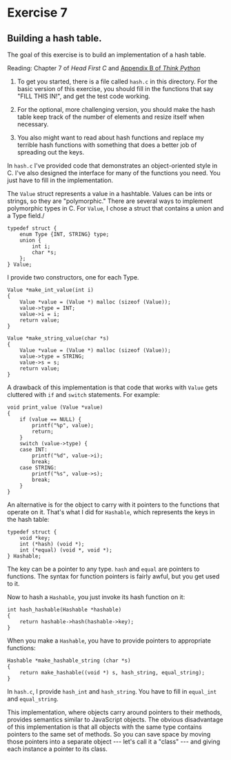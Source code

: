 # Exercise 7

## Building a hash table.

The goal of this exercise is to build an implementation of a hash table.

Reading: Chapter 7 of *Head First C* and [Appendix B of *Think
Python*](http://greenteapress.com/thinkpython2/html/thinkpython2022.html#sec255)


1) To get you started, there is a file called `hash.c` in this directory.
For the basic version of this exercise,
you should fill in the functions that say "FILL THIS IN!", and get the test
code working.

2) For the optional, more challenging version, you should make the
hash table keep track of the number of elements and resize itself when
necessary.

3) You also might want to read about hash functions and replace my
terrible hash functions with something that does a better job of
spreading out the keys.


In `hash.c` I've provided code that demonstrates an object-oriented
style in C.  I've also designed the interface for many of the
functions you need.  You just have to fill in the implementation.

The `Value` struct represents a value in a hashtable.  Values can be
ints or strings, so they are "polymorphic."  There are several ways to
implement polymorphic types in C.  For `Value`, I chose a struct that
contains a union and a Type field./

    typedef struct {
        enum Type {INT, STRING} type;
        union {
            int i;
            char *s;
        };
    } Value;

I provide two constructors, one for each Type.

    Value *make_int_value(int i)
    {
        Value *value = (Value *) malloc (sizeof (Value));
        value->type = INT;
        value->i = i;
        return value;
    }

    Value *make_string_value(char *s)
    {
        Value *value = (Value *) malloc (sizeof (Value));
        value->type = STRING;
        value->s = s;
        return value;
    }

A drawback of this implementation is that code that works with `Value`
gets cluttered with `if` and `switch` statements.  For example:

    void print_value (Value *value)
    {
        if (value == NULL) {
            printf("%p", value);
            return;
        }
        switch (value->type) {
        case INT:
            printf("%d", value->i);
            break;
        case STRING:
            printf("%s", value->s);
            break;
        }
    }


An alternative is for the object to carry with it pointers to the
functions that operate on it.  That's what I did for `Hashable`, which
represents the keys in the hash table:

    typedef struct {
        void *key;
        int (*hash) (void *);
        int (*equal) (void *, void *);
    } Hashable;

The key can be a pointer to any type.  `hash` and `equal` are pointers to
functions.  The syntax for function pointers is fairly awful, but you
get used to it.

Now to hash a `Hashable`, you just invoke its hash function on it:

    int hash_hashable(Hashable *hashable)
    {
        return hashable->hash(hashable->key);
    }

When you make a `Hashable`, you have to provide pointers to appropriate
functions:

    Hashable *make_hashable_string (char *s)
    {
        return make_hashable((void *) s, hash_string, equal_string);
    }

In `hash.c`, I provide `hash_int` and `hash_string`.  You have to fill
in `equal_int` and `equal_string`.

This implementation, where objects carry around pointers to their
methods, provides semantics similar to JavaScript objects.  The
obvious disadvantage of this implementation is that all objects with
the same type contains pointers to the same set of methods.  So you
can save space by moving those pointers into a separate object ---
let's call it a "class" --- and giving each instance a pointer to its
class.
